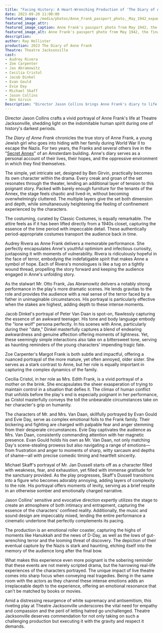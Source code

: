 ```yaml
---
title: "Facing History: A Heart-Wrenching Production of 'The Diary of Anne Frank' at Theatre Jacksonville"
date: 2023-09-20 11:00:00
featured_image: /media/photos/Anne_Frank_passport_photo,_May_1942_expanded16x9.webp
featured_image_attr:
featured_image_caption: Anne Frank's passport photo from May 1942, the final known image of her taken two months before she and her family went into hiding.
featured_image_alt: Anne Frank's passport photo from May 1942, the final known image of her taken two months before she and her family went into hiding.
description: 
author: Ray Hollister
production: 2023 The Diary of Anne Frank
Theatre: Theatre Jacksonville
cast: 
- Audrey Rivera
- Zoe Carpenter
- Jas Abramowitz
- Cecilia Cristol
- Jacob Dinkel
- Evan Gould
- Evie Day
- Michael Skaff
- Jason Collins
- Ben Girvin
Description: "Director Jason Collins brings Anne Frank's diary to life at Theatre Jacksonville. The production skillfully balances historic gravity with human resilience."
---
```

Director Jason Collins crafts a vivid portrayal of Anne Frank's life at Theatre Jacksonville, shedding light on the indomitable human spirit during one of history's darkest periods.

_The Diary of Anne Frank_ chronicles the true story of Anne Frank, a young Jewish girl who goes into hiding with her family during World War II to escape the Nazis. For two years, the Franks and several others live in the "[Secret Annex](https://www.annefrank.org/en/anne-frank/secret-annex/)" of an Amsterdam building. Anne's diary serves as a personal account of their lives, their hopes, and the oppressive environment in which they find themselves.

The simple, yet intricate set, designed by Ben Girvin, practically becomes its own character within the drama. Every creak and groan of the set resonates through the theater, lending an additional layer of tension to this poignant story. Packed with barely enough furniture for the tenants of the Annex, the stage feels chaotic and lived-in, without becoming overwhelmingly cluttered. The multiple layers give the set both dimension and depth, while simultaneously heightening the feeling of confinement experienced by the characters.

The costuming, curated by Classic Costumes, is equally remarkable. The attire feels as if it has been lifted directly from a 1940s closet, capturing the essence of the time period with impeccable detail. These authentically period-appropriate costumes transport the audience back in time.

Audrey Rivera as Anne Frank delivers a memorable performance. She perfectly encapsulates Anne's youthful optimism and infectious curiosity, juxtaposing it with moments of vulnerability. Rivera is ridiculously hopeful in the face of terror, embodying the indefatigable spirit that makes Anne a symbol of hope. Each of Rivera's monologues is like a tug on a tightly wound thread, propelling the story forward and keeping the audience engaged in Anne's unfolding story.

As the stalwart Mr. Otto Frank, Jas Abramowitz delivers a notably strong performance in the play's more dramatic scenes. He lends gravitas to the role and provides the audience with a real sense of the terror faced by a father in unimaginable circumstances. His portrayal is particularly effective when the stakes are highest, adding depth to these intense moments.

Jacob Dinkel's portrayal of Peter Van Daan is spot-on, flawlessly capturing the essence of an awkward teenager. His tone and body language embody the "lone wolf" persona perfectly. In his scenes with Anne, particularly during their "date," Dinkel masterfully captures a blend of endearing awkwardness and genuine affection offering moments of lightness. Yet, these seemingly simple interactions also take on a bittersweet tone, serving as haunting reminders of the young characters' impending tragic fate.

Zoe Carpenter's Margot Frank is both subtle and impactful, offering a nuanced portrayal of the more mature, yet often annoyed, older sister. She serves as a stark contrast to Anne, but her role is equally important in capturing the complex dynamics of the family.

Cecilia Cristol, in her role as Mrs. Edith Frank, is a vivid portrayal of a mother on the brink. She encapsulates the sheer exasperation of trying to maintain control in a situation that defies it. The climax of human conflict that unfolds before the play's end is especially poignant in her performance, as Cristol masterfully conveys the toll the unbearable circumstances take on her character's grip on humanity.

The characters of Mr. and Mrs. Van Daan, skillfully portrayed by Evan Gould and Evie Day, serve as complex emotional foils to the Frank family. Their bickering and fighting are charged with palpable fear and anger stemming from their desperate circumstances. Evie Day captivates the audience as Mrs. Van Daan, consistently commanding attention with her magnetic presence. Evan Gould holds his own as Mr. Van Daan, not only matching Day's scene-stealing prowess but also navigating a range of emotions—from frustration and anger to moments of sharp, witty sarcasm and depths of shame—all with precise comedic timing and heartfelt sincerity.

Michael Skaff's portrayal of Mr. Jan Dussell starts off as a character filled with weakness, fear, and exhaustion, yet filled with immense gratitude for the sanctuary provided. As the play progresses, Skaff's Dussell transitions into a figure who becomes adorably annoying, adding layers of complexity to the role. His portrayal offers moments of levity, serving as a brief respite in an otherwise somber and emotionally charged narrative.

Jason Collins' sensitive and evocative direction expertly utilizes the stage to create an atmosphere of both intimacy and entrapment, capturing the essence of the characters' confined reality. Additionally, the music and sound design are impeccably mixed, lending the entire performance a cinematic undertone that perfectly complements its pacing.

The production is an emotional roller coaster, capturing the highs of moments like Hanukkah and the news of D-Day, as well as the lows of gut-wrenching terror and the looming threat of discovery. The depiction of their eventual capture by the Nazis is stark and haunting, etching itself into the memory of the audience long after the final bow.

What makes this experience even more poignant is the sobering reminder that these events are not merely scripted drama, but the harrowing real-life experiences of the characters portrayed. The unique impact of live theatre comes into sharp focus when conveying real tragedies. Being in the same room with the actors as they channel these intense emotions adds an irreplaceable depth to the experience, offering an emotional resonance that can't be matched by books or movies.

Amid a distressing resurgence of white supremacy and antisemitism, this riveting play at Theatre Jacksonville underscores the vital need for empathy and compassion and the peril of letting hatred go unchallenged. Theatre Jacksonville deserves commendation for not only taking on such a challenging production but executing it with the gravity and respect it demands.